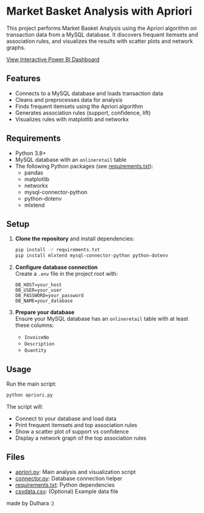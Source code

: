 # Market Basket Analysis with Apriori

This project performs Market Basket Analysis using the Apriori algorithm on transaction data from a MySQL database. It discovers frequent itemsets and association rules, and visualizes the results with scatter plots and network graphs.

[View Interactive Power BI Dashboard](https://app.powerbi.com/reportEmbed?reportId=764021bf-d5fb-4ee2-8ce3-f089bdf6fd9f&autoAuth=true&ctid=9486ac65-39d3-4d25-977c-76d9c31c0046) 

## Features

- Connects to a MySQL database and loads transaction data
- Cleans and preprocesses data for analysis
- Finds frequent itemsets using the Apriori algorithm
- Generates association rules (support, confidence, lift)
- Visualizes rules with matplotlib and networkx

## Requirements

- Python 3.8+
- MySQL database with an `onlineretail` table
- The following Python packages (see [requirements.txt](requirements.txt)):
  - pandas
  - matplotlib
  - networkx
  - mysql-connector-python
  - python-dotenv
  - mlxtend

## Setup

1. **Clone the repository** and install dependencies:
    ```sh
    pip install -r requirements.txt
    pip install mlxtend mysql-connector-python python-dotenv
    ```

2. **Configure database connection**  
   Create a `.env` file in the project root with:
    ```
    DB_HOST=your_host
    DB_USER=your_user
    DB_PASSWORD=your_password
    DB_NAME=your_database
    ```

3. **Prepare your database**  
   Ensure your MySQL database has an `onlineretail` table with at least these columns:
   - `InvoiceNo`
   - `Description`
   - `Quantity`

## Usage

Run the main script:
```sh
python apriori.py
```

The script will:
- Connect to your database and load data
- Print frequent itemsets and top association rules
- Show a scatter plot of support vs confidence
- Display a network graph of the top association rules

## Files

- [apriori.py](apriori.py): Main analysis and visualization script
- [connector.py](connector.py): Database connection helper
- [requirements.txt](requirements.txt): Python dependencies
- [csvdata.csv](csvdata.csv): (Optional) Example data file

made by Dulhara :)